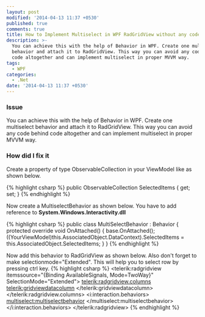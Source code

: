```yaml
---
layout: post
modified: '2014-04-13 11:37 +0530'
published: true
comments: true
title: How to Implement Multiselect in WPF RadGridView without any codebehind
description: >-
  You can achieve this with the help of Behavior in WPF. Create one multiselect
  behavior and attach it to RadGridView. This way you can avoid any code behind
  code altogether and can implement multiselect in proper MVVM way.
tags:
  - WPF
categories:
  - .Net
date: '2014-04-13 11:37 +0530'
---
```

### Issue
You can achieve this with the help of Behavior in WPF. Create one multiselect behavior and attach it to RadGridView. This way you can avoid any code behind code altogether and can implement multiselect in proper MVVM way.

### How did I fix it
Create a property of type ObservableCollection in your ViewModel like as shown below.

{% highlight csharp %}
public ObservableCollection<object> SelectedItems { get; set; }
{% endhighlight %}

Now create a MultiselectBehavior as shown below. You have to add reference to **System.Windows.Interactivity.dll**
  
{% highlight csharp %}
public class MultiSelectBehavior : Behavior<radgridview>
    {
        protected override void OnAttached()
        {
            base.OnAttached();
            ((YourViewModel)this.AssociatedObject.DataContext).SelectedItems = this.AssociatedObject.SelectedItems;
        }
    }
{% endhighlight %}

Now add this behavior to RadGridView as shown below. Also don't forget to make selectionmode="Extended". This will help you to select row by pressing ctrl key.
{% highlight csharp %}
<telerik:radgridview itemssource="{Binding AvailableSignals, Mode=TwoWay}"  SelectionMode="Extended">
      <telerik:radgridview.columns>
         <telerik:gridviewdatacolumn>
      </telerik:gridviewdatacolumn></telerik:radgridview.columns>
      <i:interaction.behaviors>
          <multiselect:multiselectbehavior>
      </multiselect:multiselectbehavior></i:interaction.behaviors>
 </telerik:radgridview>
{% endhighlight %}
